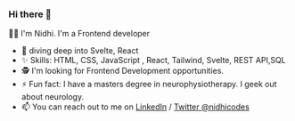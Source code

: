 
### Hi there 👋

<!--
**nidhi-kala/nidhi-kala** is a ✨ _special_ ✨ repository because its `README.md` (this file) appears on your GitHub profile.

Here are some ideas to get you started:

- 🔭 I’m currently working on ...
- 🌱 I’m currently learning ...
- 👯 I’m looking to collaborate on ...
- 🤔 I’m looking for help with ...

- How to reach me: ...
- 😄 Pronouns: ...

-->
:woman_technologist: I'm Nidhi. I'm a Frontend developer
- :round_pushpin: diving deep into Svelte, React
- ✨ Skills: HTML, CSS, JavaScript , React, Tailwind, Svelte, REST API,SQL
- 🕵 I'm looking for Frontend Development opportunities. 
- ⚡ Fun fact: I have a masters degree in neurophysiotherapy. I geek out about neurology.
- 📫 You can reach out to me on [LinkedIn](https://www.linkedin.com/in/nidhi-kala-5bab8a19/) / [Twitter @nidhicodes](https://twitter.com/nidhicodes)
